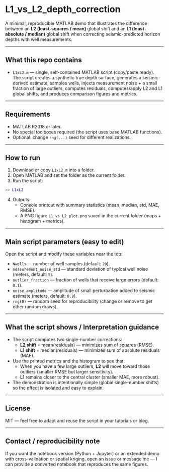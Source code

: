 # L1_vs_L2_depth_correction

A minimal, reproducible MATLAB demo that illustrates the difference between an **L2 (least-squares / mean)** global shift and an **L1 (least-absolute / median)** global shift when correcting seismic-predicted horizon depths with well measurements.

---

## What this repo contains

- `L1xL2.m` — single, self-contained MATLAB script (copy/paste ready).  
  The script creates a synthetic true depth surface, generates a seismic-derived estimate, samples wells, injects measurement noise + a small fraction of large outliers, computes residuals, computes/apply L2 and L1 global shifts, and produces comparison figures and metrics.

---

## Requirements

- MATLAB R2018 or later.  
- No special toolboxes required (the script uses base MATLAB functions).  
- Optional: change `rng(...)` seed for different realizations.

---

## How to run

1. Download or copy `L1xL2.m` into a folder.  
2. Open MATLAB and set the folder as the current folder.  
3. Run the script:
```matlab
>> L1xL2
```
4. Outputs:
   - Console printout with summary statistics (mean, median, std, MAE, RMSE).  
   - A PNG figure `L1_vs_L2_plot.png` saved in the current folder (maps + histogram + metrics).

---

## Main script parameters (easy to edit)

Open the script and modify these variables near the top:

- `Nwells` — number of well samples (default: `20`).  
- `measurement_noise_std` — standard deviation of typical well noise (meters, default: `5`).  
- `outlier_fraction` — fraction of wells that receive large errors (default: `0.1`).  
- `noise_amplitude` — amplitude of small perturbation added to seismic estimate (meters, default: `0.8`).  
- `rng(0)` — random seed for reproducibility (change or remove to get other random draws).

---

## What the script shows / Interpretation guidance

- The script computes two single-number corrections:
  - **L2 shift** = mean(residuals) — minimizes sum of squares (RMSE).  
  - **L1 shift** = median(residuals) — minimizes sum of absolute residuals (MAE).
- Use the printed metrics and the histogram to see that:
  - When you have a few large outliers, **L2** will move toward those outliers (smaller RMSE but larger sensitivity).
  - **L1** remains closer to the central cluster (smaller MAE, more robust).
- The demonstration is intentionally simple (global single-number shifts) so the effect is isolated and easy to explain.

---

## License
MIT — feel free to adapt and reuse the script in your tutorials or blog.

---

## Contact / reproducibility note
If you want the notebook version (Python + Jupyter) or an extended demo with cross-validation or spatial kriging, open an issue or message me — I can provide a converted notebook that reproduces the same figures.

